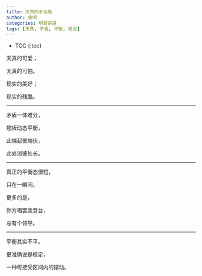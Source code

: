 ```yaml
---
title: 天真的矛与盾
author: 唐明
categories: 明哥讲道
tags: [天真, 矛盾, 平衡, 稳定]
---
```

* TOC
{:toc}

天真的可爱；

天真的可怕。

现实的美好；

现实的残酷。

<!--以上为摘要内容-->

---

矛盾一体难分，

翘板动态平衡，

此端起彼端伏，

此处消彼处长。

---

真正的平衡态很短，

只在一瞬间。

更多的是，

你方唱罢我登台，

总有个领导。

---

平衡其实不平，

更准确说是稳定，

一种可接受区间内的摆动。